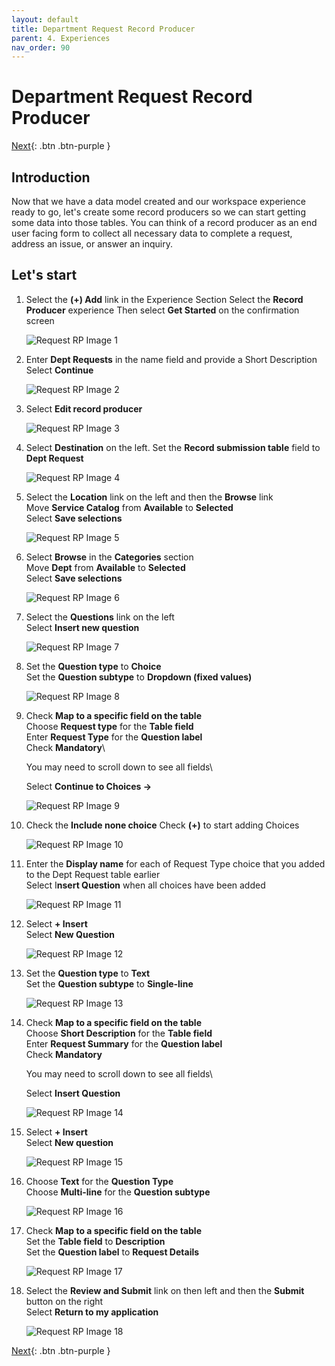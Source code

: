 ```yaml
---
layout: default
title: Department Request Record Producer
parent: 4. Experiences
nav_order: 90
---
```


# Department Request Record Producer

[Next][NEXT]{: .btn .btn-purple }

## Introduction

Now that we have a data model created and our workspace experience ready to go, let's create some record producers so we can start getting some data into those tables. You can think of a record producer as an end user facing form to collect all necessary data to complete a request, address an issue, or answer an inquiry.

## Let's start

1. Select the **(+) Add** link in the Experience Section
    Select the **Record Producer** experience
    Then select **Get Started** on the confirmation screen

    ![Request RP Image 1](../images/reqrp_1.png)

2. Enter **Dept Requests** in the name field and provide a Short Description
    Select **Continue**

    ![Request RP Image 2](../images/reqrp_2.png)

3. Select **Edit record producer**
    
    ![Request RP Image 3](../images/reqrp_3.png)

4. Select **Destination** on the left. Set the **Record submission table** field to **Dept Request**

    ![Request RP Image 4](../images/reqrp_4.png)

5. Select the **Location** link on the left and then the **Browse** link\
    Move **Service Catalog** from **Available** to **Selected**\
    Select **Save selections**

    ![Request RP Image 5](../images/reqrp_5.png)

6. Select **Browse** in the **Categories** section\
    Move **Dept** from **Available** to **Selected**\
    Select **Save selections**

    ![Request RP Image 6](../images/reqrp_6.png)

7. Select the **Questions** link on the left\
    Select **Insert new question**

    ![Request RP Image 7](../images/reqrp_7.png)

8. Set the **Question type** to **Choice**\
    Set the **Question subtype** to **Dropdown (fixed values)**

    ![Request RP Image 8](../images/reqrp_8.png)

9. Check **Map to a specific field on the table**\
    Choose **Request type** for the **Table field**\
    Enter **Request Type** for the **Question label**\
    Check **Mandatory**\

    You may need to scroll down to see all fields\

    Select **Continue to Choices ->**

    ![Request RP Image 9](../images/reqrp_9.png)

10. Check the **Include none choice**
    Check **(+)** to start adding Choices
    
    ![Request RP Image 10](../images/reqrp_10.png)

11. Enter the **Display name** for each of Request Type choice that you added to the Dept Request table earlier\
    Select I**nsert Question** when all choices have been added

    ![Request RP Image 11](../images/reqrp_11.png)

12. Select **+ Insert**\
    Select **New Question**

    ![Request RP Image 12](../images/reqrp_12.png)

13. Set the **Question type** to **Text**\
    Set the **Question subtype** to **Single-line**

    ![Request RP Image 13](../images/reqrp_13.png)

14. Check **Map to a specific field on the table**\
    Choose **Short Description** for the **Table field**\
    Enter **Request Summary** for the **Question label**\
    Check **Mandatory**

    You may need to scroll down to see all fields\

    Select **Insert Question**

    ![Request RP Image 14](../images/reqrp_14.png)

15. Select **+ Insert**\
    Select **New question**

    ![Request RP Image 15](../images/reqrp_15.png)

16. Choose **Text** for the **Question Type**\
    Choose **Multi-line** for the **Question subtype**

    ![Request RP Image 16](../images/reqrp_16.png)

17. Check **Map to a specific field on the table**\
    Set the **Table field** to **Description**\
    Set the **Question label** to **Request Details**

    ![Request RP Image 17](../images/reqrp_17.png)

18. Select the **Review and Submit** link on then left and then the **Submit** button on the right\
    Select **Return to my application**

    ![Request RP Image 18](../images/reqrp_18.png)

[Next][NEXT]{: .btn .btn-purple }

[NEXT]: ../10_dept_iss_rp
